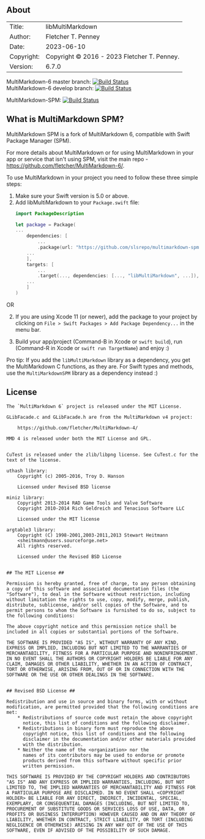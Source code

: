 ## About ##

|            |                           |  
| ---------- | ------------------------- |  
| Title:     | libMultiMarkdown        |  
| Author:    | Fletcher T. Penney       |  
| Date:      | 2023-06-10 |  
| Copyright: | Copyright © 2016 - 2023 Fletcher T. Penney.    |  
| Version:   | 6.7.0      |  

MultiMarkdown-6 master branch: [![Build Status](https://travis-ci.org/fletcher/MultiMarkdown-6.svg?branch=master)](https://travis-ci.org/fletcher/MultiMarkdown-6)  
MultiMarkdown-6 develop branch: [![Build Status](https://travis-ci.org/fletcher/MultiMarkdown-6.svg?branch=develop)](https://travis-ci.org/fletcher/MultiMarkdown-6)

MultiMarkdown-SPM: [![Build Status](https://travis-ci.org/slsrepo/MultiMarkdown-SPM.svg?branch=develop)](https://travis-ci.org/slsrepo/MultiMarkdown-SPM)


## What is MultiMarkdown SPM? ##

MultiMarkdown SPM is a fork of MultiMarkdown 6, compatible with Swift Package Manager (SPM).

For more details about MultiMarkdown or for using MultiMarkdown in your app or service that isn't using SPM, visit the main repo - <https://github.com/fletcher/MultiMarkdown-6/>.

To use MultiMarkdown in your project you need to follow these three simple steps:

1. Make sure your Swift version is 5.0 or above.
2. Add libMultiMarkdown to your `Package.swift` file:
	```swift
	import PackageDescription

	let package = Package(
	...
		dependencies: [
			...
			.package(url: "https://github.com/slsrepo/multimarkdown-spm.git", from: "6.6.0")
		...
		],
		targets: [
			...
			.target(..., dependencies: [..., "libMultiMarkdown", ...]),
		...
		]
	)
	```
OR

2. If you are using Xcode 11 (or newer), add the package to your project by clicking on `File > Swift Packages > Add Package Dependency...` in the menu bar.

3. Build your app/project (Command-B in Xcode or `swift build`), run (Command-R in Xcode or `swift run TargetName`) and enjoy :)

Pro tip: If you add the `libMultiMarkdown` library as a dependency, you get the MultiMarkdown C functions, as they are. For Swift types and methods, use the `MultiMarkdownSPM` library as a dependency instead :) 

## License ##

	The `MultiMarkdown 6` project is released under the MIT License.
	
	GLibFacade.c and GLibFacade.h are from the MultiMarkdown v4 project:
	
		https://github.com/fletcher/MultiMarkdown-4/
	
	MMD 4 is released under both the MIT License and GPL.
	
	
	CuTest is released under the zlib/libpng license. See CuTest.c for the
	text of the license.
	
	uthash library:
		Copyright (c) 2005-2016, Troy D. Hanson
	
		Licensed under Revised BSD license
	
	miniz library:
		Copyright 2013-2014 RAD Game Tools and Valve Software
		Copyright 2010-2014 Rich Geldreich and Tenacious Software LLC
	
		Licensed under the MIT license
	
	argtable3 library:
		Copyright (C) 1998-2001,2003-2011,2013 Stewart Heitmann
		<sheitmann@users.sourceforge.net>
		All rights reserved.
	
		Licensed under the Revised BSD License
	
	
	## The MIT License ##
	
	Permission is hereby granted, free of charge, to any person obtaining
	a copy of this software and associated documentation files (the
	"Software"), to deal in the Software without restriction, including
	without limitation the rights to use, copy, modify, merge, publish,
	distribute, sublicense, and/or sell copies of the Software, and to
	permit persons to whom the Software is furnished to do so, subject to
	the following conditions:
	
	The above copyright notice and this permission notice shall be
	included in all copies or substantial portions of the Software.
	
	THE SOFTWARE IS PROVIDED "AS IS", WITHOUT WARRANTY OF ANY KIND,
	EXPRESS OR IMPLIED, INCLUDING BUT NOT LIMITED TO THE WARRANTIES OF
	MERCHANTABILITY, FITNESS FOR A PARTICULAR PURPOSE AND NONINFRINGEMENT.
	IN NO EVENT SHALL THE AUTHORS OR COPYRIGHT HOLDERS BE LIABLE FOR ANY
	CLAIM, DAMAGES OR OTHER LIABILITY, WHETHER IN AN ACTION OF CONTRACT,
	TORT OR OTHERWISE, ARISING FROM, OUT OF OR IN CONNECTION WITH THE
	SOFTWARE OR THE USE OR OTHER DEALINGS IN THE SOFTWARE.
	
	
	## Revised BSD License ##
	
	Redistribution and use in source and binary forms, with or without
	modification, are permitted provided that the following conditions are
	met:
	    * Redistributions of source code must retain the above copyright
	      notice, this list of conditions and the following disclaimer.
	    * Redistributions in binary form must reproduce the above
	      copyright notice, this list of conditions and the following
	      disclaimer in the documentation and/or other materials provided
	      with the distribution.
	    * Neither the name of the <organization> nor the
	      names of its contributors may be used to endorse or promote
	      products derived from this software without specific prior
	      written permission.
	
	THIS SOFTWARE IS PROVIDED BY THE COPYRIGHT HOLDERS AND CONTRIBUTORS
	"AS IS" AND ANY EXPRESS OR IMPLIED WARRANTIES, INCLUDING, BUT NOT
	LIMITED TO, THE IMPLIED WARRANTIES OF MERCHANTABILITY AND FITNESS FOR
	A PARTICULAR PURPOSE ARE DISCLAIMED. IN NO EVENT SHALL <COPYRIGHT
	HOLDER> BE LIABLE FOR ANY DIRECT, INDIRECT, INCIDENTAL, SPECIAL,
	EXEMPLARY, OR CONSEQUENTIAL DAMAGES (INCLUDING, BUT NOT LIMITED TO,
	PROCUREMENT OF SUBSTITUTE GOODS OR SERVICES LOSS OF USE, DATA, OR
	PROFITS OR BUSINESS INTERRUPTION) HOWEVER CAUSED AND ON ANY THEORY OF
	LIABILITY, WHETHER IN CONTRACT, STRICT LIABILITY, OR TORT (INCLUDING
	NEGLIGENCE OR OTHERWISE) ARISING IN ANY WAY OUT OF THE USE OF THIS
	SOFTWARE, EVEN IF ADVISED OF THE POSSIBILITY OF SUCH DAMAGE.
	
